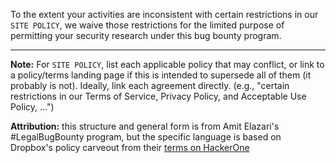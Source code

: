 
To the extent your activities are inconsistent with certain restrictions in our `SITE POLICY`, we waive those restrictions for the limited purpose of permitting your security research under this bug bounty program.

---

**Note:** For `SITE POLICY`, list each applicable policy that may conflict, or link to a policy/terms landing page if this is intended to supersede all of them (it probably is not). Ideally, link each agreement directly. (e.g., "certain restrictions in our Terms of Service, Privacy Policy, and Acceptable Use Policy, ...")

**Attribution:** this structure and general form is from Amit Elazari's #LegalBugBounty program, but the specific language is based on Dropbox's policy carveout from their [terms on HackerOne](https://hackerone.com/dropbox)
